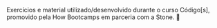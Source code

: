 Exercícios e material utilizado/desenvolvido durante o curso Código[s], promovido pela How Bootcamps em parceria com a Stone. 💚
